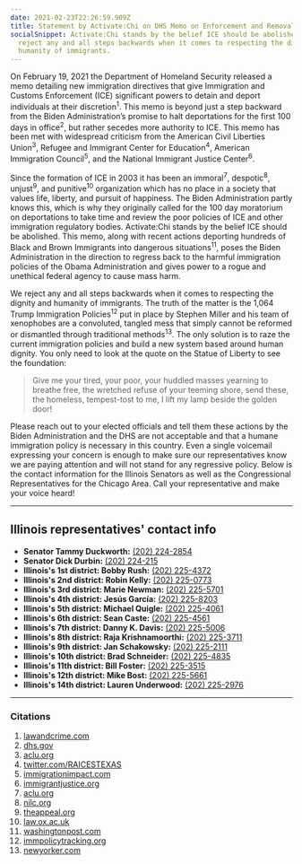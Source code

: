 ```yaml
---
date: 2021-02-23T22:26:59.909Z
title: Statement by Activate:Chi on DHS Memo on Enforcement and Removals
socialSnippet: Activate:Chi stands by the belief ICE should be abolished; we
  reject any and all steps backwards when it comes to respecting the dignity and
  humanity of immigrants.
---
```


On February 19, 2021 the Department of Homeland Security released a memo detailing new immigration directives that give Immigration and Customs Enforcement (ICE) significant powers to detain and deport individuals at their discretion<sup>1</sup>. This memo is beyond just a step backward from the Biden Administration’s promise to halt deportations for the first 100 days in office<sup>2</sup>, but rather secedes more authority to ICE. This memo has been met with widespread criticism from the American Civil Liberties Union<sup>3</sup>, Refugee and Immigrant Center for Education<sup>4</sup>, American Immigration Council<sup>5</sup>, and the National Immigrant Justice Center<sup>6</sup>.

Since the formation of ICE in 2003 it has been an immoral<sup>7</sup>, despotic<sup>8</sup>, unjust<sup>9</sup>, and punitive<sup>10</sup> organization which has no place in a society that values life, liberty, and pursuit of happiness. The Biden Administration partly knows this, which is why they originally called for the 100 day moratorium on deportations to take time and review the poor policies of ICE and other immigration regulatory bodies. Activate:Chi stands by the belief ICE should be abolished. This memo, along with recent actions deporting hundreds of Black and Brown Immigrants into dangerous situations<sup>11</sup>, poses the Biden Administration in the direction to regress back to the harmful immigration policies of the Obama Administration and gives power to a rogue and unethical federal agency to cause mass harm.

We reject any and all steps backwards when it comes to respecting the dignity and humanity of immigrants. The truth of the matter is the 1,064 Trump Immigration Policies<sup>12</sup> put in place by Stephen Miller and his team of xenophobes are a convoluted, tangled mess that simply cannot be reformed or dismantled through traditional methods<sup>13</sup>. The only solution is to raze the current immigration policies and build a new system based around human dignity. You only need to look at the quote on the Statue of Liberty to see the foundation:

> Give me your tired, your poor, your huddled masses yearning to breathe free, the wretched refuse of your teeming shore, send these, the homeless, tempest-tost to me, I lift my lamp beside the golden door!

Please reach out to your elected officials and tell them these actions by the Biden Administration and the DHS are not acceptable and that a humane immigration policy is necessary in this country. Even a single voicemail expressing your concern is enough to make sure our representatives know we are paying attention and will not stand for any regressive policy. Below is the contact information for the Illinois Senators as well as the Congressional Representatives for the Chicago Area. Call your representative and make your voice heard!

---

## Illinois representatives' contact info

- **Senator Tammy Duckworth:** [(202) 224-2854](tel:202-224-2854)
- **Senator Dick Durbin:** [(202) 224-215](tel:202-224-215)
- **Illinois's 1st district: Bobby Rush:** [(202) 225-4372](tel:202-225-4372)
- **Illinois's 2nd district: Robin Kelly:** [(202) 225-0773](tel:202-225-0773)
- **Illinois's 3rd district: Marie Newman:** [(202) 225-5701](tel:202-225-5701)
- **Illinois's 4th district: Jesús García:** [(202) 225-8203](tel:202-225-8203)
- **Illinois's 5th district: Michael Quigle:** [(202) 225-4061](tel:202-225-4061)
- **Illinois's 6th district: Sean Caste:** [(202) 225-4561](tel:202-225-4561)
- **Illinois's 7th district: Danny K. Davis:** [(202) 225-5006](tel:202-225-5006)
- **Illinois's 8th district: Raja Krishnamoorthi:** [(202) 225-3711](tel:202-225-3711)
- **Illinois's 9th district: Jan Schakowsky:** [(202) 225-2111](tel:202-225-2111)
- **Illinois's 10th district: Brad Schneider:** [(202) 225-4835](tel:202-225-4835)
- **Illinois's 11th district: Bill Foster:** [(202) 225-3515](tel:202-225-3515)
- **Illinois's 12th district: Mike Bost:** [(202) 225-5661](tel:202-225-5661)
- **Illinois's 14th district: Lauren Underwood:** [(202) 225-2976](tel:202-225-2976)

---

### Citations

1. [lawandcrime.com](https://lawandcrime.com/immigration/bidens-new-ice-guidance-completely-backtracks-from-100-day-deportation-moratorium-promise-expands-enforcement-priorities/?utm_source=mostpopula)
2. [dhs.gov](https://www.dhs.gov/sites/default/files/publications/21_0120_enforcement-memo_signed.pdf)
3. [aclu.org](https://www.aclu.org/press-releases/aclu-response-dhs-memo-enforcement-and-removals)
4. [twitter.com/RAICESTEXAS](https://twitter.com/RAICESTEXAS/status/1362560687969607681?s=20)
5. [immigrationimpact.com](https://immigrationimpact.com/2021/02/19/ice-immigration-enforcement-priorities-2021/)
6. [immigrantjustice.org](https://immigrantjustice.org/press-releases/ices-new-enforcement-memo-offers-incremental-change-perpetuates-enforcement)
7. [aclu.org](https://www.aclu.org/issues/immigrants-rights/ice-and-border-patrol-abuses)
8. [nilc.org](https://www.nilc.org/issues/immigration-enforcement/localjusticeandice/)
9. [theappeal.org](https://theappeal.org/politicalreport/ice-private-contractors-local-democracy/)
10. [law.ox.ac.uk](https://www.law.ox.ac.uk/research-subject-groups/centre-criminology/centreborder-criminologies/blog/2015/05/punishing)
11. [washingtonpost.com](https://www.washingtonpost.com/immigration/black-immigrants-deportations-biden/2021/02/12/5f395932-6d54-11eb-ba56-d7e2c8defa31_story.html)
12. [immpolicytracking.org](https://immpolicytracking.org/home/)
13. [newyorker.com](https://www.newyorker.com/magazine/2021/02/08/the-race-to-dismantle-trumps-immigration-policies)
